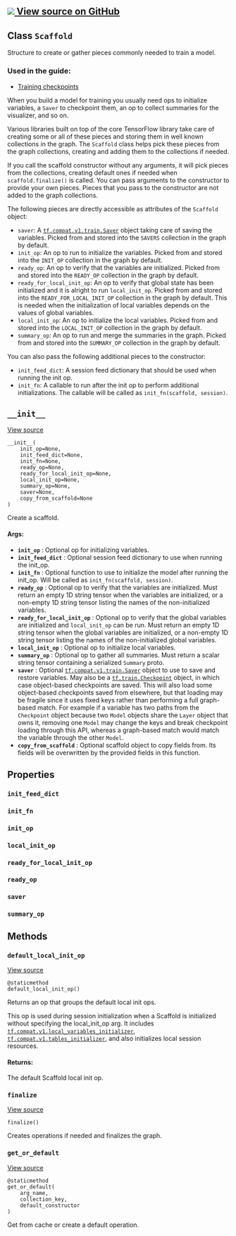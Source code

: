 [ ![](https://tensorflow.google.cn/images/GitHub-Mark-32px.png) View source on
GitHub
](https://github.com/tensorflow/tensorflow/blob/r2.0/tensorflow/python/training/monitored_session.py#L59-L308)  
---  
  
## Class `Scaffold`

Structure to create or gather pieces commonly needed to train a model.

### Used in the guide:

  * [Training checkpoints](https://tensorflow.google.cn/guide/checkpoint)

When you build a model for training you usually need ops to initialize
variables, a `Saver` to checkpoint them, an op to collect summaries for the
visualizer, and so on.

Various libraries built on top of the core TensorFlow library take care of
creating some or all of these pieces and storing them in well known
collections in the graph. The `Scaffold` class helps pick these pieces from
the graph collections, creating and adding them to the collections if needed.

If you call the scaffold constructor without any arguments, it will pick
pieces from the collections, creating default ones if needed when
`scaffold.finalize()` is called. You can pass arguments to the constructor to
provide your own pieces. Pieces that you pass to the constructor are not added
to the graph collections.

The following pieces are directly accessible as attributes of the `Scaffold`
object:

  * `saver`: A [`tf.compat.v1.train.Saver`](https://tensorflow.google.cn/api_docs/python/tf/compat/v1/train/Saver) object taking care of saving the variables. Picked from and stored into the `SAVERS` collection in the graph by default.
  * `init_op`: An op to run to initialize the variables. Picked from and stored into the `INIT_OP` collection in the graph by default.
  * `ready_op`: An op to verify that the variables are initialized. Picked from and stored into the `READY_OP` collection in the graph by default.
  * `ready_for_local_init_op`: An op to verify that global state has been initialized and it is alright to run `local_init_op`. Picked from and stored into the `READY_FOR_LOCAL_INIT_OP` collection in the graph by default. This is needed when the initialization of local variables depends on the values of global variables.
  * `local_init_op`: An op to initialize the local variables. Picked from and stored into the `LOCAL_INIT_OP` collection in the graph by default.
  * `summary_op`: An op to run and merge the summaries in the graph. Picked from and stored into the `SUMMARY_OP` collection in the graph by default.

You can also pass the following additional pieces to the constructor:

  * `init_feed_dict`: A session feed dictionary that should be used when running the init op.
  * `init_fn`: A callable to run after the init op to perform additional initializations. The callable will be called as `init_fn(scaffold, session)`.

## `__init__`

[View
source](https://github.com/tensorflow/tensorflow/blob/r2.0/tensorflow/python/training/monitored_session.py#L107-L182)

    
    
    __init__(
        init_op=None,
        init_feed_dict=None,
        init_fn=None,
        ready_op=None,
        ready_for_local_init_op=None,
        local_init_op=None,
        summary_op=None,
        saver=None,
        copy_from_scaffold=None
    )
    

Create a scaffold.

#### Args:

  * **`init_op`** : Optional op for initializing variables.
  * **`init_feed_dict`** : Optional session feed dictionary to use when running the init_op.
  * **`init_fn`** : Optional function to use to initialize the model after running the init_op. Will be called as `init_fn(scaffold, session)`.
  * **`ready_op`** : Optional op to verify that the variables are initialized. Must return an empty 1D string tensor when the variables are initialized, or a non-empty 1D string tensor listing the names of the non-initialized variables.
  * **`ready_for_local_init_op`** : Optional op to verify that the global variables are initialized and `local_init_op` can be run. Must return an empty 1D string tensor when the global variables are initialized, or a non-empty 1D string tensor listing the names of the non-initialized global variables.
  * **`local_init_op`** : Optional op to initialize local variables.
  * **`summary_op`** : Optional op to gather all summaries. Must return a scalar string tensor containing a serialized `Summary` proto.
  * **`saver`** : Optional [`tf.compat.v1.train.Saver`](https://tensorflow.google.cn/api_docs/python/tf/compat/v1/train/Saver) object to use to save and restore variables. May also be a [`tf.train.Checkpoint`](https://tensorflow.google.cn/api_docs/python/tf/train/Checkpoint) object, in which case object-based checkpoints are saved. This will also load some object-based checkpoints saved from elsewhere, but that loading may be fragile since it uses fixed keys rather than performing a full graph-based match. For example if a variable has two paths from the `Checkpoint` object because two `Model` objects share the `Layer` object that owns it, removing one `Model` may change the keys and break checkpoint loading through this API, whereas a graph-based match would match the variable through the other `Model`.
  * **`copy_from_scaffold`** : Optional scaffold object to copy fields from. Its fields will be overwritten by the provided fields in this function.

## Properties

### `init_feed_dict`

### `init_fn`

### `init_op`

### `local_init_op`

### `ready_for_local_init_op`

### `ready_op`

### `saver`

### `summary_op`

## Methods

### `default_local_init_op`

[View
source](https://github.com/tensorflow/tensorflow/blob/r2.0/tensorflow/python/training/monitored_session.py#L292-L308)

    
    
    @staticmethod
    default_local_init_op()
    

Returns an op that groups the default local init ops.

This op is used during session initialization when a Scaffold is initialized
without specifying the local_init_op arg. It includes
[`tf.compat.v1.local_variables_initializer`](https://tensorflow.google.cn/api_docs/python/tf/compat/v1/local_variables_initializer),
[`tf.compat.v1.tables_initializer`](https://tensorflow.google.cn/api_docs/python/tf/compat/v1/tables_initializer),
and also initializes local session resources.

#### Returns:

The default Scaffold local init op.

### `finalize`

[View
source](https://github.com/tensorflow/tensorflow/blob/r2.0/tensorflow/python/training/monitored_session.py#L184-L241)

    
    
    finalize()
    

Creates operations if needed and finalizes the graph.

### `get_or_default`

[View
source](https://github.com/tensorflow/tensorflow/blob/r2.0/tensorflow/python/training/monitored_session.py#L275-L290)

    
    
    @staticmethod
    get_or_default(
        arg_name,
        collection_key,
        default_constructor
    )
    

Get from cache or create a default operation.

